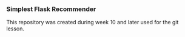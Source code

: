 

### Simplest Flask Recommender

This repository was created during week 10 and later used for the git lesson.
